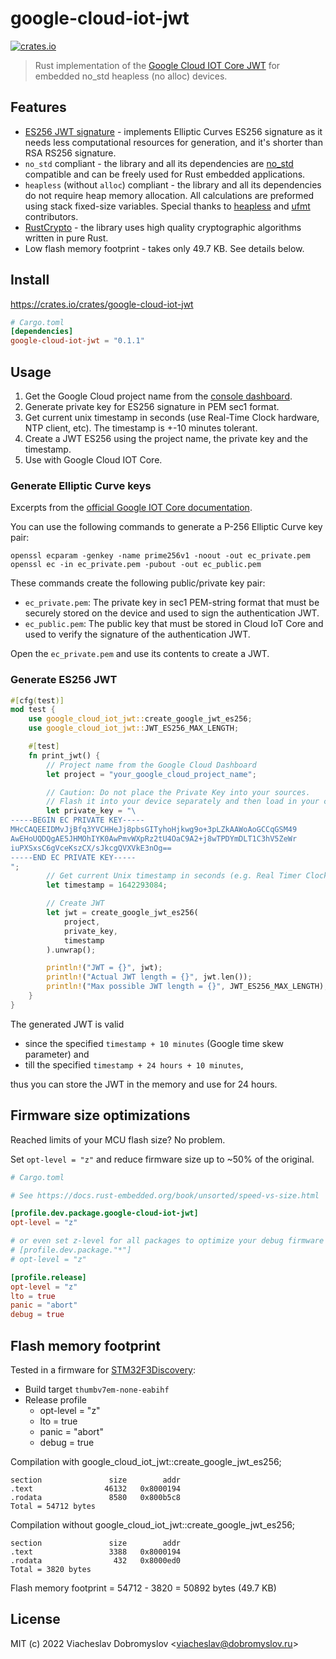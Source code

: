# google-cloud-iot-jwt
[![crates.io](https://img.shields.io/crates/v/google-cloud-iot-jwt.svg)](https://crates.io/crates/google-cloud-iot-jwt)
> Rust implementation of the [Google Cloud IOT Core JWT](https://cloud.google.com/iot/docs/how-tos/credentials/jwts) 
for embedded no_std heapless (no alloc) devices.

## Features
* [ES256 JWT signature](https://cloud.google.com/iot/docs/how-tos/credentials/jwts) - implements Elliptic Curves ES256 
signature as it needs less computational resources for generation,
and it's shorter than RSA RS256 signature.
* `no_std` compliant - the library and all its dependencies are [no_std](https://docs.rust-embedded.org/book/intro/no-std.html) compatible and can be freely used for Rust 
embedded applications.
* `heapless` (without `alloc`) compliant - the library and all its dependencies do not require heap memory allocation.
All calculations are preformed using stack fixed-size variables. Special thanks to 
[heapless](https://github.com/japaric/heapless) and [ufmt](https://github.com/japaric/ufmt) contributors.
* [RustCrypto](https://github.com/RustCrypto) - the library uses high quality cryptographic algorithms written in pure 
Rust.
* Low flash memory footprint - takes only 49.7 KB. See details below.

## Install

https://crates.io/crates/google-cloud-iot-jwt

```toml
# Cargo.toml
[dependencies]
google-cloud-iot-jwt = "0.1.1"
```

## Usage

1. Get the Google Cloud project name from the [console dashboard](https://console.cloud.google.com/home/dashboard).
2. Generate private key for ES256 signature in PEM sec1 format.
3. Get current unix timestamp in seconds (use Real-Time Clock hardware, NTP client, etc). The timestamp is +-10 minutes 
tolerant.
5. Create a JWT ES256 using the project name, the private key and the timestamp.
6. Use with Google Cloud IOT Core.

### Generate Elliptic Curve keys

Excerpts from the [official Google IOT Core documentation](https://cloud.google.com/iot/docs/how-tos/credentials/keys#generating_an_elliptic_curve_keys).

You can use the following commands to generate a P-256 Elliptic Curve key pair:
```
openssl ecparam -genkey -name prime256v1 -noout -out ec_private.pem
openssl ec -in ec_private.pem -pubout -out ec_public.pem
```

These commands create the following public/private key pair:
* `ec_private.pem`: The private key in sec1 PEM-string format that must be securely stored on the device and used to 
sign the authentication JWT.
* `ec_public.pem`: The public key that must be stored in Cloud IoT Core and used to verify the signature of the 
authentication JWT.

Open the `ec_private.pem` and use its contents to create a JWT.

### Generate ES256 JWT

```rust
#[cfg(test)]
mod test {
    use google_cloud_iot_jwt::create_google_jwt_es256;
    use google_cloud_iot_jwt::JWT_ES256_MAX_LENGTH;

    #[test]
    fn print_jwt() {
        // Project name from the Google Cloud Dashboard
        let project = "your_google_cloud_project_name";

        // Caution: Do not place the Private Key into your sources.
        // Flash it into your device separately and then load in your code from the flash or whatever else.
        let private_key = "\
-----BEGIN EC PRIVATE KEY-----
MHcCAQEEIDMvJjBfq3YVCHHeJj8pbsGITyhoHjkwg9o+3pLZkAAWoAoGCCqGSM49
AwEHoUQDQgAE5JHMOhIYK0AwPmvWXpRz2tU4OaC9A2+j8wTPDYmDLT1C3hV5ZeWr
iuPXSxsC6gVceKszCX/sJkcgQVXVkE3nOg==
-----END EC PRIVATE KEY-----
";
        // Get current Unix timestamp in seconds (e.g. Real Timer Clock, NTP client, etc)
        let timestamp = 1642293084;

        // Create JWT
        let jwt = create_google_jwt_es256(
            project,
            private_key,
            timestamp
        ).unwrap();

        println!("JWT = {}", jwt);
        println!("Actual JWT length = {}", jwt.len());
        println!("Max possible JWT length = {}", JWT_ES256_MAX_LENGTH);
    }
}
```

The generated JWT is valid
* since the specified `timestamp + 10 minutes` (Google time skew parameter) and
* till the specified `timestamp + 24 hours + 10 minutes`, 

thus you can store the JWT in the memory and use for 24 hours.

## Firmware size optimizations

Reached limits of your MCU flash size? No problem.

Set `opt-level = "z"` and reduce firmware size up to ~50% of the original.
```toml
# Cargo.toml

# See https://docs.rust-embedded.org/book/unsorted/speed-vs-size.html

[profile.dev.package.google-cloud-iot-jwt]
opt-level = "z"

# or even set z-level for all packages to optimize your debug firmware size
# [profile.dev.package."*"]
# opt-level = "z"

[profile.release]
opt-level = "z"
lto = true
panic = "abort"
debug = true
```


## Flash memory footprint
Tested in a firmware for [STM32F3Discovery](https://docs.rust-embedded.org/discovery/f3discovery/index.html):
* Build target `thumbv7em-none-eabihf`
* Release profile
    * opt-level = "z"
    * lto = true
    * panic = "abort"
    * debug = true

Compilation with google_cloud_iot_jwt::create_google_jwt_es256;
```
section               size        addr
.text                46132   0x8000194
.rodata               8580   0x800b5c8
Total = 54712 bytes
```

Compilation without google_cloud_iot_jwt::create_google_jwt_es256;
```
section               size        addr
.text                 3388   0x8000194
.rodata                432   0x8000ed0
Total = 3820 bytes
```

Flash memory footprint = 54712 - 3820 = 50892 bytes (49.7 KB)

## License

MIT (c) 2022 Viacheslav Dobromyslov <<viacheslav@dobromyslov.ru>>
